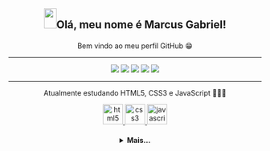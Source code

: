 ## <p align="center"><img src="https://media.giphy.com/media/hvRJCLFzcasrR4ia7z/giphy.gif" width=25px height=40px>Olá, meu nome é Marcus Gabriel!</p>
<p align="center">Bem vindo ao meu perfil GitHub 😁</p>

<hr>
<p align="center">
        <img src="https://user-images.githubusercontent.com/94924705/166115953-b97b07fe-c3c4-40d4-b1f0-62b6dd1b7245.gif"/> 
        <img src="https://user-images.githubusercontent.com/94924705/166115952-7f9a60b2-88e8-4bc7-bfc8-cf199acde64c.gif"/>
        <img src="https://user-images.githubusercontent.com/94924705/166115949-570fe553-e276-455d-b36c-216071287034.gif"/>
        <img src="https://user-images.githubusercontent.com/94924705/166115957-7a6e32e1-8b8c-4b2f-adae-a008783f6295.gif"/>
        <img src="https://user-images.githubusercontent.com/94924705/166115955-3216741a-9c51-4dda-9db9-d7102f28f362.gif"/>
        </p>
  <hr>
<p align="center">Atualmente estudando HTML5, CSS3 e JavaScript 📘🧑‍💻</p>
<p align="center"> 
     <a href="https://developer.mozilla.org/pt-BR/docs/Web/HTML">
      <img src="https://cdn.jsdelivr.net/gh/devicons/devicon/icons/html5/html5-plain.svg" alt="html5" width="40" height="40"/>
   </a>
   <a href="https://developer.mozilla.org/pt-BR/docs/Web/CSS">
      <img src="https://cdn.jsdelivr.net/gh/devicons/devicon/icons/css3/css3-plain.svg" alt="css3" width="40" height="40"/>
   </a>
   <a href="https://developer.mozilla.org/en-US/docs/Web/JavaScript">
      <img src="https://cdn.jsdelivr.net/gh/devicons/devicon/icons/javascript/javascript-original.svg" alt="javascript" width="40" height="40"/>
   </a>
</p>
<h4 align="center">
<details>
<summary>Mais...</summary>
  <br>
  <br>
  <p align="center">
  <a href="https://github.com/Marcus-Gbriel">
    <img
      align="center"
      height="150em"
      src="https://github-readme-stats.vercel.app/api?username=Marcus-Gbriel&show_icons=true&include_all_commits=true&count_private=true&theme=dark"
    />
  </a>
  <a href="https://github.com/seu-usuario">
    <img
      align="center"
      height="150em"
      src="https://github-readme-stats.vercel.app/api/top-langs/?username=Marcus-Gbriel&show_icons=true&include_all_commits=true&count_private=true&layout=compact&theme="
    />
  </a>
</p>

<!-- Os comentários abaixo são projetos futuros para meu Perfil 😁
(Eu sei que não se deve comentar códigos 😒)-->

<!--
<p align="center">
        <img src="https://github-readme-stats.vercel.app/api?username=Marcus-Gbriel&theme=dark"/>
  </p>
  -->
  
<!--
<p align="center">
        <img src="https://github-readme-stats.vercel.app/api?username=Marcus-Gbriel&theme=dark"/>
        <img src="https://github-readme-stats.vercel.app/api/top-langs/?username=Marcus-Gbriel&hide=html&layout=compact=true&theme=dark"/>
  </p>
-->

<!--
  <p align="center">
        <img src="https://user-images.githubusercontent.com/94924705/166088951-e1ac69e1-ef91-4798-bfde-21463bca1770.gif"/>
        <img src="https://user-images.githubusercontent.com/94924705/166088954-115c8275-0d83-4d85-bddb-f133cddc13ba.gif"/>
        <img src="https://user-images.githubusercontent.com/94924705/166088959-e3a69c73-8ee7-44b7-98e2-7c7dd72c6968.gif"/>
        <img src="https://user-images.githubusercontent.com/94924705/166088961-aa3cbad8-2ce0-45a7-a06e-56ad01776348.gif"/>
        <img src="https://user-images.githubusercontent.com/94924705/166088964-a10bf77b-5a78-45d7-8a89-d4fecccc7fa8.gif"/>
  </p>
-->
